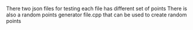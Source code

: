 There two json files for testing each file has different set of points
There is also a random points generator file.cpp that can be used to create random points
